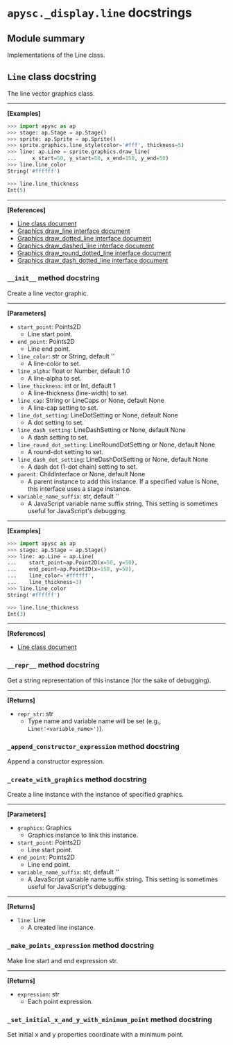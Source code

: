 # `apysc._display.line` docstrings

## Module summary

Implementations of the Line class.

## `Line` class docstring

The line vector graphics class.<hr>

**[Examples]**

```py
>>> import apysc as ap
>>> stage: ap.Stage = ap.Stage()
>>> sprite: ap.Sprite = ap.Sprite()
>>> sprite.graphics.line_style(color='#fff', thickness=5)
>>> line: ap.Line = sprite.graphics.draw_line(
...     x_start=50, y_start=50, x_end=150, y_end=50)
>>> line.line_color
String('#ffffff')

>>> line.line_thickness
Int(5)
```

<hr>

**[References]**

- [Line class document](https://simon-ritchie.github.io/apysc/en/line.html)
- [Graphics draw_line interface document](https://simon-ritchie.github.io/apysc/en/graphics_draw_line.html)
- [Graphics draw_dotted_line interface document](https://simon-ritchie.github.io/apysc/en/graphics_draw_dotted_line.html)
- [Graphics draw_dashed_line interface document](https://simon-ritchie.github.io/apysc/en/graphics_draw_dashed_line.html)
- [Graphics draw_round_dotted_line interface document](https://simon-ritchie.github.io/apysc/en/graphics_draw_round_dotted_line.html)
- [Graphics draw_dash_dotted_line interface document](https://simon-ritchie.github.io/apysc/en/graphics_draw_dash_dotted_line.html)

### `__init__` method docstring

Create a line vector graphic.<hr>

**[Parameters]**

- `start_point`: Points2D
  - Line start point.
- `end_point`: Points2D
  - Line end point.
- `line_color`: str or String, default ''
  - A line-color to set.
- `line_alpha`: float or Number, default 1.0
  - A line-alpha to set.
- `line_thickness`: int or Int, default 1
  - A line-thickness (line-width) to set.
- `line_cap`: String or LineCaps or None, default None
  - A line-cap setting to set.
- `line_dot_setting`: LineDotSetting or None, default None
  - A dot setting to set.
- `line_dash_setting`: LineDashSetting or None, default None
  - A dash setting to set.
- `line_round_dot_setting`: LineRoundDotSetting or None, default None
  - A round-dot setting to set.
- `line_dash_dot_setting`: LineDashDotSetting or None, default None
  - A dash dot (1-dot chain) setting to set.
- `parent`: ChildInterface or None, default None
  - A parent instance to add this instance. If a specified value is None, this interface uses a stage instance.
- `variable_name_suffix`: str, default ''
  - A JavaScript variable name suffix string. This setting is sometimes useful for JavaScript's debugging.

<hr>

**[Examples]**

```py
>>> import apysc as ap
>>> stage: ap.Stage = ap.Stage()
>>> line: ap.Line = ap.Line(
...    start_point=ap.Point2D(x=50, y=50),
...    end_point=ap.Point2D(x=150, y=50),
...    line_color='#ffffff',
...    line_thickness=3)
>>> line.line_color
String('#ffffff')

>>> line.line_thickness
Int(3)
```

<hr>

**[References]**

- [Line class document](https://simon-ritchie.github.io/apysc/en/line.html)

### `__repr__` method docstring

Get a string representation of this instance (for the sake of debugging).<hr>

**[Returns]**

- `repr_str`: str
  - Type name and variable name will be set (e.g., `Line('<variable_name>')`).

### `_append_constructor_expression` method docstring

Append a constructor expression.

### `_create_with_graphics` method docstring

Create a line instance with the instance of specified graphics.<hr>

**[Parameters]**

- `graphics`: Graphics
  - Graphics instance to link this instance.
- `start_point`: Points2D
  - Line start point.
- `end_point`: Points2D
  - Line end point.
- `variable_name_suffix`: str, default ''
  - A JavaScript variable name suffix string. This setting is sometimes useful for JavaScript's debugging.

<hr>

**[Returns]**

- `line`: Line
  - A created line instance.

### `_make_points_expression` method docstring

Make line start and end expression str.<hr>

**[Returns]**

- `expression`: str
  - Each point expression.

### `_set_initial_x_and_y_with_minimum_point` method docstring

Set initial x and y properties coordinate with a minimum point.